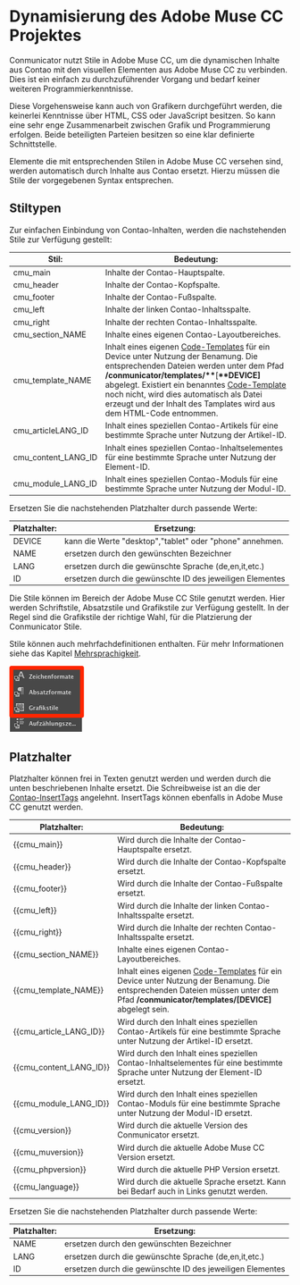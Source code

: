 # Dynamisierung des Adobe Muse CC Projektes

Conmunicator nutzt Stile in Adobe Muse CC, um die dynamischen Inhalte aus Contao mit den visuellen Elementen aus Adobe Muse CC zu verbinden. Dies ist ein einfach zu durchzuführender Vorgang und bedarf keiner weiteren Programmierkenntnisse.

Diese Vorgehensweise kann auch von Grafikern durchgeführt werden, die keinerlei Kenntnisse über HTML, CSS oder JavaScript besitzen. So kann eine sehr enge Zusammenarbeit zwischen Grafik und Programmierung erfolgen. Beide beteiligten Parteien besitzen so eine klar definierte Schnittstelle.

Elemente die mit entsprechenden Stilen in Adobe Muse CC versehen sind, werden automatisch durch Inhalte aus Contao ersetzt. Hierzu müssen die Stile der vorgegebenen Syntax entsprechen.

## Stiltypen

Zur einfachen Einbindung von Contao-Inhalten, werden die nachstehenden Stile zur Verfügung gestellt:

| Stil: | Bedeutung: |
| --- | --- |
| cmu_main | Inhalte der Contao-Hauptspalte. |
| cmu_header | Inhalte der Contao-Kopfspalte. |
| cmu_footer | Inhalte der Contao-Fußspalte. |
| cmu_left | Inhalte der linken Contao-Inhaltsspalte. |
| cmu_right | Inhalte der rechten Contao-Inhaltsspalte. |
| cmu_section_NAME | Inhalte eines eigenen Contao-Layoutbereiches. |
| cmu_template_NAME | Inhalt eines eigenen [Code-Templates](templating.md) für ein Device unter Nutzung der Benamung. Die entsprechenden Dateien werden unter dem Pfad **\/conmunicator\/templates\/\*\***\[**\*\*DEVICE\]** abgelegt. Existiert ein benanntes [Code-Template](templating.md) noch nicht, wird dies automatisch als Datei erzeugt und der Inhalt des Tamplates wird aus dem HTML-Code entnommen. |
| cmu_articleLANG_ID | Inhalt eines speziellen Contao-Artikels für eine bestimmte Sprache unter Nutzung der Artikel-ID. |
| cmu_content_LANG_ID | Inhalt eines speziellen Contao-Inhaltselementes für eine bestimmte Sprache unter Nutzung der Element-ID. |
| cmu_module_LANG_ID | Inhalt eines speziellen Contao-Moduls für eine bestimmte Sprache unter Nutzung der Modul-ID. |

Ersetzen Sie die nachstehenden Platzhalter durch passende Werte:

| Platzhalter: | Ersetzung: |
| --- | --- |
| DEVICE | kann die Werte "desktop","tablet" oder "phone" annehmen. |
| NAME | ersetzen durch den gewünschten Bezeichner |
| LANG | ersetzen durch die gewünschte Sprache \(de,en,it,etc.\) |
| ID | ersetzen durch die gewünschte ID des jeweiligen Elementes |

Die Stile können im Bereich der Adobe Muse CC Stile genutzt werden. Hier werden Schriftstile, Absatzstile und Grafikstile zur Verfügung gestellt. In der Regel sind die Grafikstile der richtige Wahl, für die Platzierung der Conmunicator Stile.

Stile können auch mehrfachdefinitionen enthalten. Für mehr Informationen siehe das Kapitel [Mehrsprachigkeit](cmu_multilanguage.md).

![](images/dynamic/muse_style_panels.png)

## Platzhalter

Platzhalter können frei in Texten genutzt werden und werden durch die unten beschriebenen Inhalte ersetzt. Die Schreibweise ist an die der [Contao-InsertTags](https://docs.contao.org/books/manual/3.5/de/04-inhalte-verwalten/inserttags.html) angelehnt. InsertTags können ebenfalls in Adobe Muse CC genutzt werden.

| Platzhalter: | Bedeutung: |
| --- | --- |
| \{\{cmu_main\}\} | Wird durch die Inhalte der Contao-Hauptspalte ersetzt. |
| {{cmu_header}} | Wird durch die Inhalte der Contao-Kopfspalte ersetzt. |
| {{cmu_footer}} | Wird durch die Inhalte der Contao-Fußspalte ersetzt. |
| {{cmu_left}} | Wird durch die Inhalte der linken Contao-Inhaltsspalte ersetzt. |
| {{cmu_right}} | Wird durch die Inhalte der rechten Contao-Inhaltsspalte ersetzt. |
| {{cmu_section_NAME}} | Inhalte eines eigenen Contao-Layoutbereiches. |
| {{cmu_template_NAME}} | Inhalt eines eigenen [Code-Templates](templating.md) für ein Device unter Nutzung der Benamung. Die entsprechenden Dateien müssen unter dem Pfad **/conmunicator/templates/[DEVICE]** abgelegt sein. |
| {{cmu_article_LANG_ID}} | Wird durch den Inhalt eines speziellen Contao-Artikels für eine bestimmte Sprache unter Nutzung der Artikel-ID ersetzt. |
| {{cmu_content_LANG_ID}} | Wird durch den Inhalt eines speziellen Contao-Inhaltselementes für eine bestimmte Sprache unter Nutzung der Element-ID ersetzt. |
| {{cmu_module_LANG_ID}} | Wird durch den Inhalt eines speziellen Contao-Moduls für eine bestimmte Sprache unter Nutzung der Modul-ID ersetzt. |
| {{cmu_version}} | Wird durch die aktuelle Version des Conmunicator ersetzt. |
| {{cmu_muversion}} | Wird durch die aktuelle Adobe Muse CC Version ersetzt. |
| {{cmu_phpversion}} | Wird durch die aktuelle PHP Version ersetzt. |
| {{cmu_language}} | Wird durch die aktuelle Sprache ersetzt. Kann bei Bedarf auch in Links genutzt werden. |

Ersetzen Sie die nachstehenden Platzhalter durch passende Werte:

| Platzhalter: | Ersetzung: |
| --- | --- |
| NAME | ersetzen durch den gewünschten Bezeichner |
| LANG | ersetzen durch die gewünschte Sprache \(de,en,it,etc.\) |
| ID | ersetzen durch die gewünschte ID des jeweiligen Elementes |

